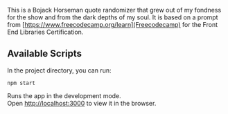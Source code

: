 This is a Bojack Horseman quote randomizer that grew out of my fondness for the show and from the dark depths of my soul. It is based on a prompt from [https://www.freecodecamp.org/learn](Freecodecamp) for the Front End Libraries Certification.

## Available Scripts

In the project directory, you can run:

`npm start`

Runs the app in the development mode.<br>
Open [http://localhost:3000](http://localhost:3000) to view it in the browser.
